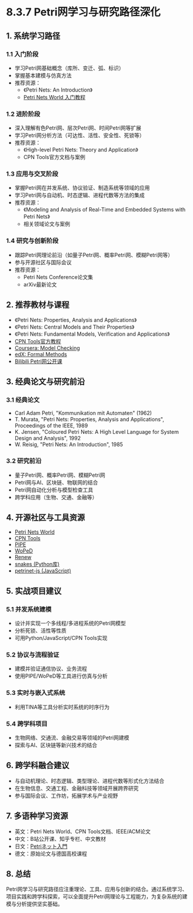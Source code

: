 # 8.3.7 Petri网学习与研究路径深化

## 1. 系统学习路径

### 1.1 入门阶段

- 学习Petri网基础概念（库所、变迁、弧、标识）
- 掌握基本建模与仿真方法
- 推荐资源：
  - 《Petri Nets: An Introduction》
  - [Petri Nets World 入门教程](https://www.informatik.uni-hamburg.de/TGI/PetriNets/)

### 1.2 进阶阶段

- 深入理解有色Petri网、层次Petri网、时间Petri网等扩展
- 学习Petri网分析方法（可达性、活性、安全性、死锁等）
- 推荐资源：
  - 《High-level Petri Nets: Theory and Application》
  - CPN Tools官方文档与案例

### 1.3 应用与交叉阶段

- 掌握Petri网在并发系统、协议验证、制造系统等领域的应用
- 学习Petri网与自动机、时态逻辑、进程代数等方法的集成
- 推荐资源：
  - 《Modeling and Analysis of Real-Time and Embedded Systems with Petri Nets》
  - 相关领域论文与案例

### 1.4 研究与创新阶段

- 跟踪Petri网理论前沿（如量子Petri网、概率Petri网、模糊Petri网等）
- 参与开源社区与国际会议
- 推荐资源：
  - Petri Nets Conference论文集
  - arXiv最新论文

## 2. 推荐教材与课程

- 《Petri Nets: Properties, Analysis and Applications》
- 《Petri Nets: Central Models and Their Properties》
- 《Petri Nets: Fundamental Models, Verification and Applications》
- [CPN Tools官方教程](https://cpntools.org/documentation/)
- [Coursera: Model Checking](https://www.coursera.org/learn/model-checking)
- [edX: Formal Methods](https://www.edx.org/learn/formal-methods)
- [Bilibili Petri网公开课](https://search.bilibili.com/all?keyword=Petri%E7%BD%91)

## 3. 经典论文与研究前沿

### 3.1 经典论文

- Carl Adam Petri, "Kommunikation mit Automaten" (1962)
- T. Murata, "Petri Nets: Properties, Analysis and Applications", Proceedings of the IEEE, 1989
- K. Jensen, "Coloured Petri Nets: A High Level Language for System Design and Analysis", 1992
- W. Reisig, "Petri Nets: An Introduction", 1985

### 3.2 研究前沿

- 量子Petri网、概率Petri网、模糊Petri网
- Petri网与AI、区块链、物联网的结合
- Petri网自动化分析与模型检查工具
- 跨学科应用（生物、交通、金融等）

## 4. 开源社区与工具资源

- [Petri Nets World](https://www.informatik.uni-hamburg.de/TGI/PetriNets/)
- [CPN Tools](https://cpntools.org/)
- [PIPE](https://pipe2.sourceforge.net/)
- [WoPeD](https://woped.dhbw.de/)
- [Renew](https://www.renew.de/)
- [snakes (Python库)](https://pypi.org/project/snakes/)
- [petrinet-js (JavaScript)](https://github.com/robinsonkwame/petrinet-js)

## 5. 实战项目建议

### 5.1 并发系统建模

- 设计并实现一个多线程/多进程系统的Petri网模型
- 分析死锁、活性等性质
- 可用Python/JavaScript/CPN Tools实现

### 5.2 协议与流程验证

- 建模并验证通信协议、业务流程
- 使用PIPE/WoPeD等工具进行仿真与分析

### 5.3 实时与嵌入式系统

- 利用TINA等工具分析实时系统的时序行为

### 5.4 跨学科项目

- 生物网络、交通流、金融交易等领域的Petri网建模
- 探索与AI、区块链等新兴技术的结合

## 6. 跨学科融合建议

- 与自动机理论、时态逻辑、类型理论、进程代数等形式化方法结合
- 在生物信息、交通工程、金融科技等领域开展跨界研究
- 参与国际会议、工作坊，拓展学术与产业视野

## 7. 多语种学习资源

- 英文：Petri Nets World、CPN Tools文档、IEEE/ACM论文
- 中文：B站公开课、知乎专栏、中文教材
- 日文：[Petriネット入門](https://www.ipsj.or.jp/07editj/promenade/4202.pdf)
- 德文：原始论文与德国高校课程

## 8. 总结

Petri网学习与研究路径应注重理论、工具、应用与创新的结合。通过系统学习、项目实践和跨学科探索，可以全面提升Petri网理论与工程能力，为复杂系统的建模与分析提供坚实基础。
